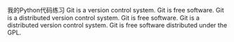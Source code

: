 我的Python代码练习
Git is a version control system.
Git is free software.
Git is a distributed version control system.
Git is free software.
Git is a distributed version control system.
Git is free software distributed under the GPL.